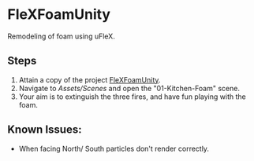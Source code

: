 # FleXFoamUnity
Remodeling of foam using uFleX.

## Steps
1) Attain a copy of the project [FleXFoamUnity](https://github.com/DavidAzouz29/FleXFoamUnity).
2) Navigate to *Assets/Scenes* and open the "01-Kitchen-Foam" scene.
3) Your aim is to extinguish the three fires, and have fun playing with the foam.

## Known Issues:
- When facing North/ South particles don't render correctly.
